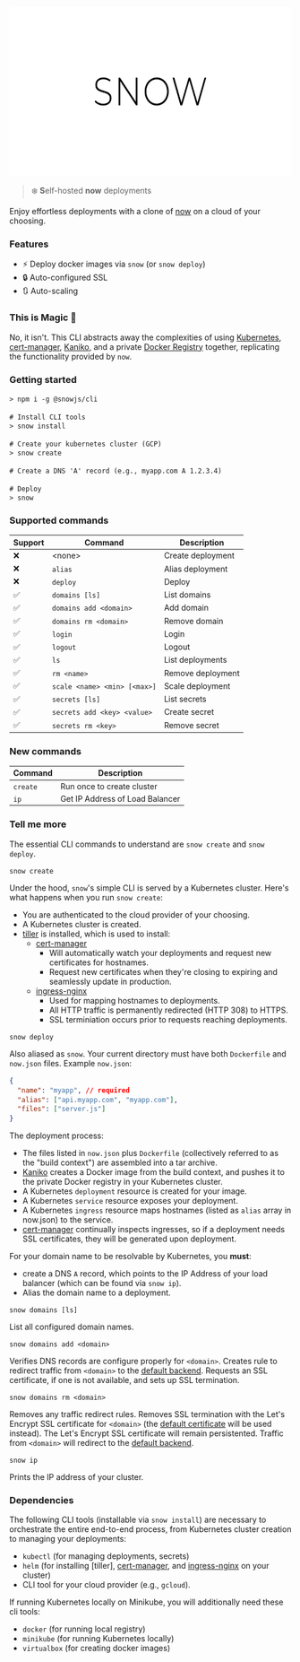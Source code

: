<div align="center">
  <img height="300" src="./logo.svg">
</div>

> :snowflake: **S**elf-hosted **now** deployments

Enjoy effortless deployments with a clone of [now][now] on a cloud of your choosing.

### Features

- ⚡️ Deploy docker images via `snow` (or `snow deploy`)
- 🔒 Auto-configured SSL
- 🔃 Auto-scaling

### This is Magic 🔮

No, it isn't. This CLI abstracts away the complexities of using [Kubernetes], [cert-manager], [Kaniko], and a private [Docker Registry] together, replicating the functionality provided by `now`.

### Getting started

```
> npm i -g @snowjs/cli

# Install CLI tools
> snow install

# Create your kubernetes cluster (GCP)
> snow create

# Create a DNS 'A' record (e.g., myapp.com A 1.2.3.4)

# Deploy
> snow
```

### Supported commands

| Support            | Command                      | Description       |
| ------------------ | ---------------------------- | ----------------- |
| :x:                | \<none\>                     | Create deployment |
| :x:                | `alias`                      | Alias deployment  |
| :x:                | `deploy`                     | Deploy            |
| :white_check_mark: | `domains [ls]`               | List domains      |
| :white_check_mark: | `domains add <domain>`       | Add domain        |
| :white_check_mark: | `domains rm <domain>`        | Remove domain     |
| :white_check_mark: | `login`                      | Login             |
| :white_check_mark: | `logout`                     | Logout            |
| :white_check_mark: | `ls`                         | List deployments  |
| :white_check_mark: | `rm <name>`                  | Remove deployment |
| :white_check_mark: | `scale <name> <min> [<max>]` | Scale deployment  |
| :white_check_mark: | `secrets [ls]`               | List secrets      |
| :white_check_mark: | `secrets add <key> <value>`  | Create secret     |
| :white_check_mark: | `secrets rm <key>`           | Remove secret     |

### New commands

| Command  | Description                     |
| -------- | ------------------------------- |
| `create` | Run once to create cluster      |
| `ip`     | Get IP Address of Load Balancer |

### Tell me more

The essential CLI commands to understand are `snow create` and `snow deploy`.

```
snow create
```

Under the hood, `snow`'s simple CLI is served by a Kubernetes cluster. Here's what happens when you run `snow create`:

- You are authenticated to the cloud provider of your choosing.
- A Kubernetes cluster is created.
- [tiller][helm] is installed, which is used to install:
  - [cert-manager]
    - Will automatically watch your deployments and request new certificates for hostnames.
    - Request new certificates when they're closing to expiring and seamlessly update in production.
  - [ingress-nginx]
    - Used for mapping hostnames to deployments.
    - All HTTP traffic is permanently redirected (HTTP 308) to HTTPS.
    - SSL terminiation occurs prior to requests reaching deployments.

```
snow deploy
```

Also aliased as `snow`. Your current directory must have both `Dockerfile` and `now.json` files. Example `now.json`:

```json
{
  "name": "myapp", // required
  "alias": ["api.myapp.com", "myapp.com"],
  "files": ["server.js"]
}
```

The deployment process:

- The files listed in `now.json` plus `Dockerfile` (collectively referred to as the "build context") are assembled into a tar archive.
- [Kaniko] creates a Docker image from the build context, and pushes it to the private Docker registry in your Kubernetes cluster.
- A Kubernetes `deployment` resource is created for your image.
- A Kubernetes `service` resource exposes your deployment.
- A Kubernetes `ingress` resource maps hostnames (listed as `alias` array in now.json) to the service.
- [cert-manager] continually inspects ingresses, so if a deployment needs SSL certificates, they will be generated upon deployment.

For your domain name to be resolvable by Kubernetes, you **must**:

- create a DNS `A` record, which points to the IP Address of your load balancer (which can be found via `snow ip`).
- Alias the domain name to a deployment.

```
snow domains [ls]
```

List all configured domain names.

```
snow domains add <domain>
```

Verifies DNS records are configure properly for `<domain>`. Creates rule to redirect traffic from `<domain>` to the [default backend]. Requests an SSL certificate, if one is not available, and sets up SSL termination.

```
snow domains rm <domain>
```

Removes any traffic redirect rules. Removes SSL termination with the Let's Encrypt SSL certificate for `<domain>` (the [default certificate] will be used instead). The Let's Encrypt SSL certificate will remain persistented. Traffic from `<domain>` will redirect to the [default backend].

```
snow ip
```

Prints the IP address of your cluster.

### Dependencies

The following CLI tools (installable via `snow install`) are necessary to orchestrate the entire end-to-end process, from Kubernetes cluster creation to managing your deployments:

- `kubectl` (for managing deployments, secrets)
- `helm` (for installing [tiller], [cert-manager], and [ingress-nginx] on your cluster)
- CLI tool for your cloud provider (e.g., `gcloud`).

If running Kubernetes locally on Minikube, you will additionally need these cli tools:

- `docker` (for running local registry)
- `minikube` (for running Kubernetes locally)
- `virtualbox` (for creating docker images)

[cert-manager]: https://github.com/jetstack/cert-manager
[default backend]: https://kubernetes.github.io/ingress-nginx/user-guide/default-backend/
[default certificate]: https://kubernetes.github.io/ingress-nginx/user-guide/tls/#default-ssl-certificate
[docker registry]: https://github.com/helm/charts/tree/master/stable/docker-registry
[now]: https://github.com/zeit/now-cli
[ingress]: https://kubernetes.io/docs/concepts/services-networking/ingress/
[ingress-nginx]: https://github.com/kubernetes/ingress-nginx
[kaniko]: https://github.com/GoogleContainerTools/kaniko
[kubernetes]: https://kubernetes.io/
[helm]: https://docs.helm.sh/
[docker]: https://www.docker.com/
[letsencrypt]: https://letsencrypt.org/
[minikube]: https://kubernetes.io/docs/setup/minikube/
